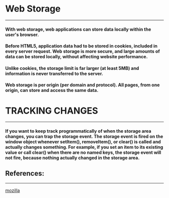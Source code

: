 
# Web Storage
---

#### With web storage, web applications can store data locally within the user's browser.

#### Before HTML5, application data had to be stored in cookies, included in every server request. Web storage is more secure, and large amounts of data can be stored locally, without affecting website performance.

#### Unlike cookies, the storage limit is far larger (at least 5MB) and information is never transferred to the server.

#### Web storage is per origin (per domain and protocol). All pages, from one origin, can store and access the same data.


# TRACKING CHANGES
---
#### If you want to keep track programmatically of when the storage area changes, you can trap the storage event. The storage event is fired on the window object whenever setItem(), removeItem(), or clear() is called and actually changes something. For example, if you set an item to its existing value or call clear() when there are no named keys, the storage event will not fire, because nothing actually changed in the storage area.


## References:
---

[mozilla](https://developer.mozilla.org/)

